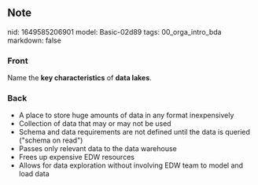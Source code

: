 ## Note
nid: 1649585206901
model: Basic-02d89
tags: 00_orga_intro_bda
markdown: false

### Front
Name the <b>key characteristics</b> of <b>data lakes</b>.

### Back
<ul>
  <li>A place to store huge amounts of data in any format
  inexpensively
  <li>Collection of data that may or may not be used
  <li>Schema and data requirements are not defined until the data
  is queried ("schema on read")
  <li>Passes only relevant data to the data warehouse
  <li>Frees up expensive EDW resources
  <li>Allows for data exploration without involving EDW team to
  model and load data
</ul>
